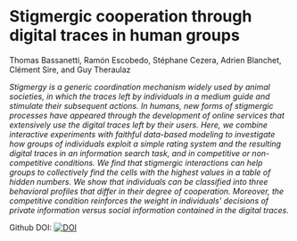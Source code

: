 # Stigmergic cooperation through digital traces in human groups

Thomas Bassanetti, Ramón Escobedo, Stéphane Cezera, Adrien Blanchet, Clément Sire, and Guy Theraulaz

*Stigmergy is a generic coordination mechanism widely used by animal societies, in which the traces left by individuals in a medium guide and stimulate their subsequent actions. In humans, new forms of stigmergic processes have appeared through the development of online services that extensively use the digital traces left by their users. Here, we combine interactive experiments with faithful data-based modeling to investigate how groups of individuals exploit a simple rating system and the resulting digital traces in an information search task, and in competitive or non-competitive conditions. We find that stigmergic interactions can help groups to collectively find the cells with the highest values in a table of hidden numbers. We show that individuals can be classified into three behavioral profiles that differ in their degree of cooperation. Moreover, the competitive condition reinforces the weight in individuals' decisions of private information versus social information contained in the digital traces.*

Github DOI:
[![DOI](https://zenodo.org/badge/518357135.svg)](https://zenodo.org/badge/latestdoi/518357135)
